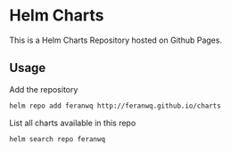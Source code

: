 # Helm Charts

This is a Helm Charts Repository hosted on Github Pages.

## Usage

Add the repository

```sh
helm repo add feranwq http://feranwq.github.io/charts
```

List all charts available in this repo

```sh
helm search repo feranwq
```
